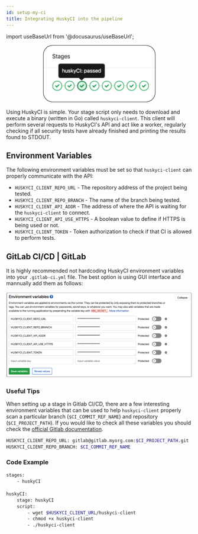 ```yaml
---
id: setup-my-ci
title: Integrating HuskyCI into the pipeline
---
```


import useBaseUrl from '@docusaurus/useBaseUrl';

<p align="center"> <img src="/img/huskyci-stage.png" scale="10"/></p>

Using HuskyCI is simple. Your stage script only needs to download and execute a binary (written in Go) called `huskyci-client`. This client will perform several requests to HuskyCI's API and act like a worker, regularly checking if all security tests have already finished and printing the results found to STDOUT.

## Environment Variables

The following environment variables must be set so that `huskyci-client` can properly communicate with the API:

* `HUSKYCI_CLIENT_REPO_URL` - The repository address of the project being tested.
* `HUSKYCI_CLIENT_REPO_BRANCH` - The name of the branch being tested. 
* `HUSKYCI_CLIENT_API_ADDR` - The address of where the API is waiting for the `huskyci-client` to connect.
* `HUSKYCI_CLIENT_API_USE_HTTPS` - A boolean value to define if HTTPS is being used or not.
* `HUSKYCI_CLIENT_TOKEN` - Token authorization to check if that CI is allowed to perform tests.

## GitLab CI/CD | GitLab

It is highly recommended not hardcoding HuskyCI environment variables into your `.gitlab-ci.yml` file. The best option is using GUI interface and mannually add them as follows:

<p align="center"> <img src="/img/gitlab-env-vars.png" scale="10"/></p>

### Useful Tips

When setting up a stage in Gitlab CI/CD, there are a few interesting environment variables that can be used to help `huskyci-client` properly scan a particular branch (`$CI_COMMIT_REF_NAME`) and repository (`$CI_PROJECT_PATH`). If you would like to check all these variables you should check the [official Gitlab documentation](https://docs.gitlab.com/ee/ci/variables/predefined_variables.html). 

```bash
HUSKYCI_CLIENT_REPO_URL: gitlab@gitlab.myorg.com:$CI_PROJECT_PATH.git
HUSKYCI_CLIENT_REPO_BRANCH: $CI_COMMIT_REF_NAME
```

### Code Example

```bash
stages:
    - huskyCI

huskyCI:
    stage: huskyCI
    script:
        - wget $HUSKYCI_CLIENT_URL/huskyci-client
        - chmod +x huskyci-client
        - ./huskyci-client
```
